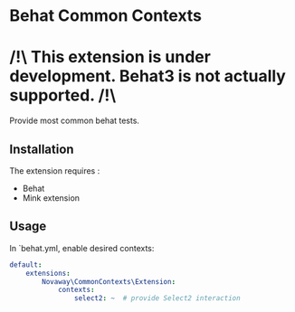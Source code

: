 Behat Common Contexts
=====================

# /!\ This extension is under development. Behat3 is not actually supported. /!\

Provide most common behat tests.

## Installation

The extension requires :

* Behat
* Mink extension

## Usage

In `behat.yml, enable desired contexts:

```yaml
default:
    extensions:
        Novaway\CommonContexts\Extension:
            contexts:
                select2: ~  # provide Select2 interaction
```
